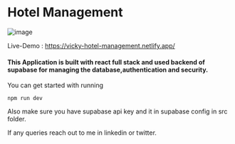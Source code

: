 # Hotel Management

![image](https://github.com/vickykumar123/hotel-management/assets/41174782/282ecad4-b0c2-42a2-8457-8157879b89dc)

Live-Demo : https://vicky-hotel-management.netlify.app/

#### This Application is built with react full stack and used backend of supabase for managing the database,authentication and security.

You can get started with running 
```
npm run dev
```

Also make sure you have supabase api key and it in supabase config in src folder.

If any queries reach out to me in linkedin or twitter.

